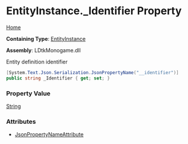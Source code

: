# EntityInstance\.\_Identifier Property

[Home](../../../README.md)

**Containing Type**: [EntityInstance](../README.md)

**Assembly**: LDtkMonogame\.dll

  
Entity definition identifier

```csharp
[System.Text.Json.Serialization.JsonPropertyName("__identifier")]
public string _Identifier { get; set; }
```

### Property Value

[String](https://docs.microsoft.com/en-us/dotnet/api/system.string)

### Attributes

* [JsonPropertyNameAttribute](https://docs.microsoft.com/en-us/dotnet/api/system.text.json.serialization.jsonpropertynameattribute)

